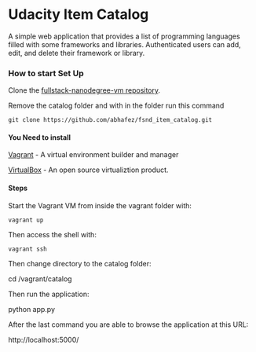 # Udacity Item Catalog
A simple web application that provides a list of programming languages filled with some frameworks and libraries. Authenticated users can add, edit, and delete their framework or library.

### How to start Set Up
Clone the [fullstack-nanodegree-vm repository](https://github.com/udacity/fullstack-nanodegree-vm).


Remove the catalog folder and with in the folder run this command

`git clone https://github.com/abhafez/fsnd_item_catalog.git`

#### You Need to install
[Vagrant](https://www.vagrantup.com/downloads.html) - A virtual environment builder and manager

[VirtualBox](https://www.virtualbox.org/wiki/Download_Old_Builds_5_1) - An open source virtualiztion product.


#### Steps
Start the Vagrant VM from inside the vagrant folder with:

`vagrant up
`

Then access the shell with:

`vagrant ssh
`

Then change directory to the catalog folder:

cd /vagrant/catalog

Then run the application:

python app.py

After the last command you are able to browse the application at this URL:

http://localhost:5000/


